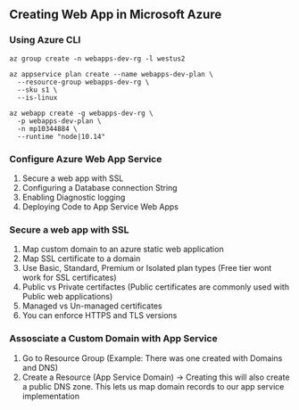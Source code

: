 ## Creating Web App in Microsoft Azure


### Using Azure CLI
```
az group create -n webapps-dev-rg -l westus2

az appservice plan create --name webapps-dev-plan \
  --resource-group webapps-dev-rg \
  --sku s1 \
  --is-linux
  
az webapp create -g webapps-dev-rg \
  -p webapps-dev-plan \
  -n mp10344884 \
  --runtime "node|10.14"
```

### Configure Azure Web App Service
1. Secure a web app with SSL
2. Configuring a Database connection String
3. Enabling Diagnostic logging
4. Deploying Code to App Service Web Apps

### Secure a web app with SSL
1. Map custom domain to an azure static web application
2. Map SSL certificate to a domain 
3. Use Basic, Standard, Premium or Isolated plan types (Free tier wont work for SSL certificates)
4. Public vs Private certifactes (Public certificates are commonly used with Public web applications)
5. Managed vs Un-managed certificates 
6. You can enforce HTTPS and TLS versions

### Assosciate a Custom Domain with App Service 
1. Go to Resource Group (Example: There was one created with Domains and DNS)
2. Create a Resource (App Service Domain) -> Creating this will also create a public DNS zone. This lets us map domain records to our app service implementation

